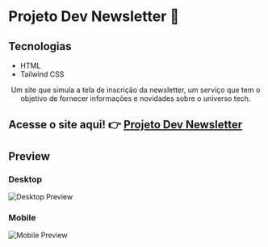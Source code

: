 # Projeto Dev Newsletter :newspaper:

## Tecnologias
* HTML
* Tailwind CSS

<p align="center">Um site que simula a tela de inscrição da newsletter, um serviço que tem o objetivo de fornecer informações e novidades sobre o universo tech.</p>

## Acesse o site aqui! :point_right: [Projeto Dev Newsletter](https://projeto-dev-newsletter.vercel.app/)

## Preview

### Desktop
![Desktop Preview](https://github.com/gcbruna/projeto-dev-newsletter/assets/115025421/f6d562d8-f0f7-4552-a0b6-3792eab163d2)

### Mobile
![Mobile Preview](https://github.com/gcbruna/projeto-dev-newsletter/assets/115025421/9686a314-1af6-4483-83a2-f7361ac428e7)
